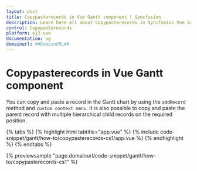 ```yaml
---
layout: post
title: Copypasterecords in Vue Gantt component | Syncfusion
description: Learn here all about Copypasterecords in Syncfusion Vue Gantt component of Syncfusion Essential JS 2 and more.
control: Copypasterecords 
platform: ej2-vue
documentation: ug
domainurl: ##DomainURL##
---
```


# Copypasterecords in Vue Gantt component

You can copy and paste a record in the Gantt chart by using the `addRecord` method and `custom context menu`. It is also possible to copy and paste the parent record with multiple hierarchical child records on the required position.

{% tabs %}
{% highlight html tabtitle="app.vue" %}
{% include code-snippet/gantt/how-to/copypasterecords-cs1/app.vue %}
{% endhighlight %}
{% endtabs %}
        
{% previewsample "page.domainurl/code-snippet/gantt/how-to/copypasterecords-cs1" %}